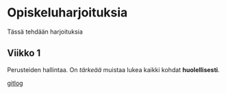 # Opiskeluharjoituksia

Tässä tehdään harjoituksia

## Viikko 1

Perusteiden hallintaa. On *tärkeää* muistaa lukea kaikki kohdat __huolellisesti__.

[gitlog](https://github.com/viliperi/ot-harjoitustyo/blob/master/laskarit/viikko1/gitlog.txt)
